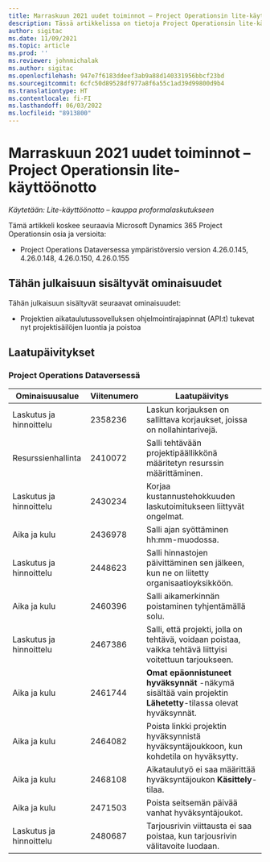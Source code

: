 ```yaml
---
title: Marraskuun 2021 uudet toiminnot – Project Operationsin lite-käyttöönotto
description: Tässä artikkelissa on tietoja Project Operationsin lite-käyttöönoton marraskuussa 2021 julkaistussa versiossa saatavilla olevista laatupäivityksistä.
author: sigitac
ms.date: 11/09/2021
ms.topic: article
ms.prod: ''
ms.reviewer: johnmichalak
ms.author: sigitac
ms.openlocfilehash: 947e7f6183ddeef3ab9a88d140331956bbcf23bd
ms.sourcegitcommit: 6cfc50d89528df977a8f6a55c1ad39d99800d9b4
ms.translationtype: HT
ms.contentlocale: fi-FI
ms.lasthandoff: 06/03/2022
ms.locfileid: "8913800"
---
```

# <a name="whats-new-november-2021---project-operations-lite-deployment"></a>Marraskuun 2021 uudet toiminnot – Project Operationsin lite-käyttöönotto

_Käytetään: Lite-käyttöönotto – kauppa proformalaskutukseen_

Tämä artikkeli koskee seuraavia Microsoft Dynamics 365 Project Operationsin osia ja versioita:

- Project Operations Dataversessa ympäristöversio version 4.26.0.145, 4.26.0.148, 4.26.0.150, 4.26.0.155
  
## <a name="features-included-in-this-release"></a>Tähän julkaisuun sisältyvät ominaisuudet

Tähän julkaisuun sisältyvät seuraavat ominaisuudet:

- Projektien aikataulutussovelluksen ohjelmointirajapinnat (API:t) tukevat nyt projektisäilöjen luontia ja poistoa

## <a name="quality-updates"></a>Laatupäivitykset

### <a name="project-operations-in-dataverse"></a>Project Operations Dataversessä

| Ominaisuusalue | Viitenumero | Laatupäivitys |
| --- | --- | --- |
| Laskutus ja hinnoittelu | 2358236 | Laskun korjauksen on sallittava korjaukset, joissa on nollahintarivejä. |
| Resurssienhallinta | 2410072 | Salli tehtävään projektipäällikkönä määritetyn resurssin määrittäminen. |
| Laskutus ja hinnoittelu | 2430234 | Korjaa kustannustehokkuuden laskutoimitukseen liittyvät ongelmat. |
| Aika ja kulu | 2436978 | Salli ajan syöttäminen hh:mm-muodossa. |
| Laskutus ja hinnoittelu | 2448623 | Salli hinnastojen päivittäminen sen jälkeen, kun ne on liitetty organisaatioyksikköön. |
| Aika ja kulu | 2460396 | Salli aikamerkinnän poistaminen tyhjentämällä solu. |
| Laskutus ja hinnoittelu | 2467386 | Salli, että projekti, jolla on tehtävä, voidaan poistaa, vaikka tehtävä liittyisi voitettuun tarjoukseen. |
| Aika ja kulu | 2461744 | **Omat epäonnistuneet hyväksynnät** -näkymä sisältää vain projektin **Lähetetty**-tilassa olevat hyväksynnät. |
| Aika ja kulu | 2464082 | Poista linkki projektin hyväksynnistä hyväksyntäjoukkoon, kun kohdetila on hyväksytty. |
| Aika ja kulu | 2468108 | Aikataulutyö ei saa määrittää hyväksyntäjoukon **Käsittely**-tilaa. |
| Aika ja kulu | 2471503 | Poista seitsemän päivää vanhat hyväksyntäjoukot. |
| Laskutus ja hinnoittelu | 2480687 | Tarjousrivin viittausta ei saa poistaa, kun tarjousrivin välitavoite luodaan. |
